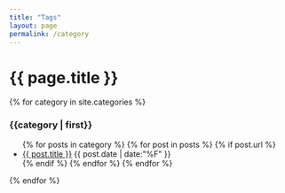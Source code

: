 ```yaml
---
title: "Tags"
layout: page
permalink: /category
---
```


<div class="category-container">
  <h1 id="posts-label">{{ page.title }}</h1>
  {% for category in site.categories %}
  <h3 id="{{category | first}}">{{category | first}}</h3>
  <ul>
    {% for posts in category %}
      {% for post in posts %}
        {% if post.url %}
          <li class="category-post-title">
            <a href="{{ post.url | prepend: site.url }}">{{ post.title }}</a>
            <time>
              {{ post.date | date:"%F" }}
            </time>
          </li>
        {% endif %}
      {% endfor %}
    {% endfor %}
  </ul>
  {% endfor %}
</div>